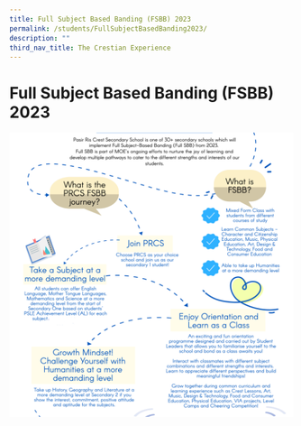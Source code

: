 ```yaml
---
title: Full Subject Based Banding (FSBB) 2023
permalink: /students/FullSubjectBasedBanding2023/
description: ""
third_nav_title: The Crestian Experience
---
```

Full Subject Based Banding (FSBB) 2023
======================================

<img src="/images/FSBB2.png" alt="FSBB2">